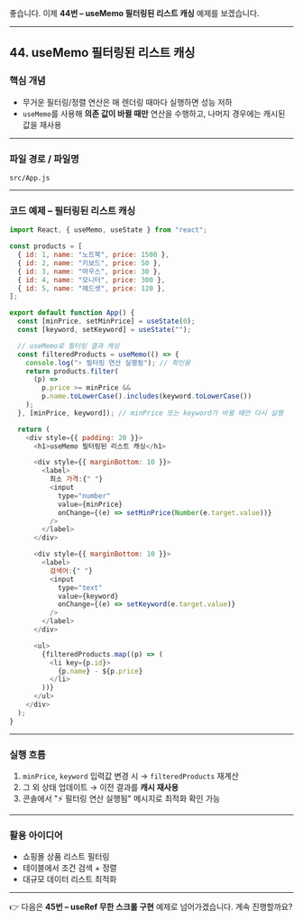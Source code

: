 좋습니다. 이제 **44번 – useMemo 필터링된 리스트 캐싱** 예제를 보겠습니다.

---

## 44. useMemo 필터링된 리스트 캐싱

### 핵심 개념

* 무거운 필터링/정렬 연산은 매 렌더링 때마다 실행하면 성능 저하
* `useMemo`를 사용해 **의존 값이 바뀔 때만** 연산을 수행하고, 나머지 경우에는 캐시된 값을 재사용

---

### 파일 경로 / 파일명

```
src/App.js
```

---

### 코드 예제 – 필터링된 리스트 캐싱

```javascript
import React, { useMemo, useState } from "react";

const products = [
  { id: 1, name: "노트북", price: 1500 },
  { id: 2, name: "키보드", price: 50 },
  { id: 3, name: "마우스", price: 30 },
  { id: 4, name: "모니터", price: 300 },
  { id: 5, name: "헤드셋", price: 120 },
];

export default function App() {
  const [minPrice, setMinPrice] = useState(0);
  const [keyword, setKeyword] = useState("");

  // useMemo로 필터링 결과 캐싱
  const filteredProducts = useMemo(() => {
    console.log("⚡ 필터링 연산 실행됨"); // 확인용
    return products.filter(
      (p) =>
        p.price >= minPrice &&
        p.name.toLowerCase().includes(keyword.toLowerCase())
    );
  }, [minPrice, keyword]); // minPrice 또는 keyword가 바뀔 때만 다시 실행

  return (
    <div style={{ padding: 20 }}>
      <h1>useMemo 필터링된 리스트 캐싱</h1>

      <div style={{ marginBottom: 10 }}>
        <label>
          최소 가격:{" "}
          <input
            type="number"
            value={minPrice}
            onChange={(e) => setMinPrice(Number(e.target.value))}
          />
        </label>
      </div>

      <div style={{ marginBottom: 10 }}>
        <label>
          검색어:{" "}
          <input
            type="text"
            value={keyword}
            onChange={(e) => setKeyword(e.target.value)}
          />
        </label>
      </div>

      <ul>
        {filteredProducts.map((p) => (
          <li key={p.id}>
            {p.name} - ${p.price}
          </li>
        ))}
      </ul>
    </div>
  );
}
```

---

### 실행 흐름

1. `minPrice`, `keyword` 입력값 변경 시 → `filteredProducts` 재계산
2. 그 외 상태 업데이트 → 이전 결과를 **캐시 재사용**
3. 콘솔에서 "⚡ 필터링 연산 실행됨" 메시지로 최적화 확인 가능

---

### 활용 아이디어

* 쇼핑몰 상품 리스트 필터링
* 테이블에서 조건 검색 + 정렬
* 대규모 데이터 리스트 최적화

---

👉 다음은 **45번 – useRef 무한 스크롤 구현** 예제로 넘어가겠습니다. 계속 진행할까요?
